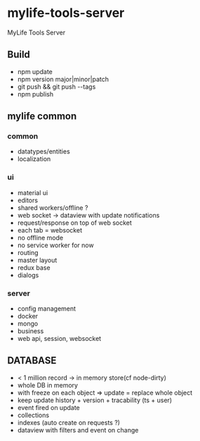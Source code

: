 # mylife-tools-server
MyLife Tools Server

 ## Build
  - npm update
  - npm version major|minor|patch
  - git push && git push --tags
  - npm publish

## mylife common

### common
  - datatypes/entities
  - localization

### ui
  - material ui
  - editors
  - shared workers/offline ?
  - web socket -> dataview with update notifications
  - request/response on top of web socket
  - each tab = websocket
  - no offline mode
  - no service worker for now
  - routing
  - master layout
  - redux base
  - dialogs

### server
  - config management
  - docker
  - mongo
  - business
  - web api, session, websocket

## DATABASE
 - < 1 million record -> in memory store(cf node-dirty)
 - whole DB in memory
 - with freeze on each object => update = replace whole object
 - keep update history + version + tracability (ts + user)
 - event fired on update
 - collections
 - indexes (auto create on requests ?)
 - dataview with filters and event on change
